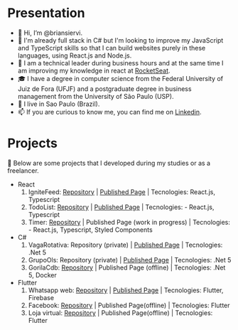 # Presentation

- 👋 Hi, I’m @briansiervi.
- 👀 I'm already full stack in C# but I'm looking to improve my JavaScript and TypeScript skills so that I can build websites purely in these languages, using React.js and Node.js.
- 🌱 I am a technical leader during business hours and at the same time I am improving my knowledge in react at [RocketSeat](https://www.rocketseat.com.br/).
- :mortar_board: I have a degree in computer science from the Federal University of Juiz de Fora (UFJF) and a postgraduate degree in business management from the University of São Paulo (USP).
- :house_with_garden: I live in Sao Paulo (Brazil).
- 📫 If you are curious to know me, you can find me on [Linkedin](https://www.linkedin.com/in/briansiervi/).

# Projects
:page_with_curl: Below are some projects that I developed during my studies or as a freelancer.

- React
  1. IgniteFeed: [Repository](https://github.com/briansiervi/igniteFeed) | [Published Page](https://briansiervi.github.io/igniteFeed/) | Tecnologies: React.js, Typescript
  1. TodoList: [Repository](https://github.com/briansiervi/nivel01-todo-list) | [Published Page](https://briansiervi.github.io/nivel01-todo-list/) | Tecnologies: - React.js, Typescript
  1. Timer: [Repository](https://github.com/briansiervi/nivel02-ignite-timer/issues/1) | Published Page (work in progress) | Tecnologies: - React.js, Typescript, Styled Components
- C#
  1. VagaRotativa: Repository (private) | [Published Page](http://vagarotativa.azurewebsites.net/) | Tecnologies: .Net 5
  1. GrupoOls: Repository (private) | [Published Page](https://grupools.azurewebsites.net/) | Tecnologies: .Net 5
  1. GorilaCdb: [Repository](https://github.com/briansiervi/gorila-cdb) | Published Page (offline) | Tecnologies: .Net 5, Docker
- Flutter
  1. Whatsapp web: [Repository](https://github.com/briansiervi/udemy-flutter) | [Published Page](https://whatsappweb-e3c47.web.app/) | Tecnologies: Flutter, Firebase
  1. Facebook: [Repository](https://github.com/briansiervi/udemy_flutter2_facebook_interface) | Published Page(offline) | Tecnologies: Flutter
  1. Loja virtual: [Repository](https://github.com/briansiervi/udemy_flutter2_web) | Published Page(offline) | Tecnologies: Flutter

<!---
briansiervi/briansiervi is a ✨ special ✨ repository because its `README.md` (this file) appears on your GitHub profile.
You can click the Preview link to take a look at your changes.

Icons: https://gist.github.com/rxaviers/7360908
--->

